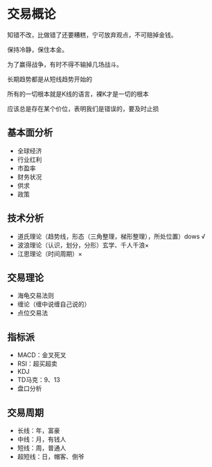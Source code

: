 # 交易概论

知错不改，比做错了还要糟糕，宁可放弃观点，不可赔掉金钱。

保持冷静，保住本金。

为了赢得战争，有时不得不输掉几场战斗。

长期趋势都是从短线趋势开始的

所有的一切根本就是K线的语言，裸K才是一切的根本

应该总是存在某个价位，表明我们是错误的，要及时止损

## 基本面分析

- 全球经济
- 行业红利
- 市盈率
- 财务状况
- 供求
- 政策

## 技术分析

- 道氏理论（趋势线，形态（三角整理，梯形整理），所处位置）dows √
- 波浪理论（认识，划分，分形）玄学、千人千浪×
- 江恩理论（时间周期）×

## 交易理论

- 海龟交易法则
- 缠论（缠中说缠自己说的）
- 点位交易法

## 指标派

- MACD：金叉死叉
- RSI：超买超卖
- KDJ
- TD马克：9、13
- 盘口分析

## 交易周期

- 长线：年，富豪
- 中线：月，有钱人
- 短线：周，普通人
- 超短线：日，帽客、倒爷